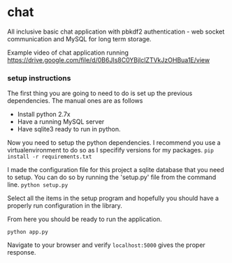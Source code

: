 # chat

All inclusive basic chat application with pbkdf2 authentication - web socket communication and MySQL for long term storage.

Example video of chat application running
https://drive.google.com/file/d/0B6JIs8C0YBjlclZTVkJzOHBua1E/view

### setup instructions

The first thing you are going to need to do is set up the previous dependencies. The manual ones are as follows
* Install python 2.7x
* Have a running MySQL server
* Have sqlite3 ready to run in python.

Now you need to setup the python dependencies. I recommend you use a virtualenvironment to do so as I specifify versions for my packages.
`pip install -r requirements.txt`

I made the configuration file for this project a sqlite database that you need to setup. You can do so by running the 'setup.py' file from the command line.
`python setup.py`

Select all the items in the setup program and hopefully you should have a properly run configuration in the library.

From here you should be ready to run the application.

`python app.py`

Navigate to your browser and verify `localhost:5000` gives the proper response.
